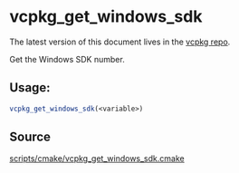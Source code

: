 # vcpkg_get_windows_sdk

The latest version of this document lives in the [vcpkg repo](https://github.com/Microsoft/vcpkg/blob/master/maintainers/vcpkg_get_windows_sdk.md).

Get the Windows SDK number.

## Usage:
```cmake
vcpkg_get_windows_sdk(<variable>)
```

## Source
[scripts/cmake/vcpkg\_get\_windows\_sdk.cmake](https://github.com/Microsoft/vcpkg/blob/master/scripts/cmake/vcpkg_get_windows_sdk.cmake)
